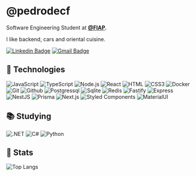 # @pedrodecf

Software Engineering Student at **[@FIAP](https://www.fiap.com.br).**

I like backend, cars and oriental cuisine.

[![Linkedin Badge](https://img.shields.io/badge/Linkedin-%232C3454.svg?style=for-the-badge&labelColor=232C3454&logo=linkedin&logoColor=white)](https://www.linkedin.com/in/pedrodecf/)
[![Gmail Badge](https://img.shields.io/badge/-contato.pedrodecf@gmail.com-%232C3454?style=for-the-badge&logo=Gmail&logoColor=white)](mailto:contato.pedrodecf@gmail.com)

## 🚀 Technologies
![JavaScript](https://img.shields.io/badge/JavaScript-323330?style=flat-square&logo=javascript)
![TypeScript](https://img.shields.io/badge/TypeScript-007ACC?style=flat-square&logo=typescript&logoColor=white)
![Node.js](https://img.shields.io/badge/Node%20js-339933?style=flat-square&logo=nodedotjs&logoColor=white)
![React](https://img.shields.io/badge/React-20232A?style=flat-square&logo=react&logoColor=61DAFB)
![HTML](https://img.shields.io/badge/HTML5-E34F26?style=flat-square&logo=html5&logoColor=white)
![CSS3](https://img.shields.io/badge/CSS3-1572B6?style=flat-square&logo=css3&logoColor=white)
![Docker](https://img.shields.io/badge/Docker-2CA5E0?style=flat-square&logo=docker&logoColor=white)
![Git](https://img.shields.io/badge/GIT-E44C30?style=flat-square&logo=git&logoColor=white)
![Github](https://img.shields.io/badge/GitHub-100000?style=flat-square&logo=github&logoColor=white)
![Postgressql](https://img.shields.io/badge/PostgreSQL-316192?style=flat-square&logo=postgresql&logoColor=white)
![Sqlite](https://img.shields.io/badge/Sqlite-003B57?style=flat-square&logo=sqlite&logoColor=white)
![Redis](https://img.shields.io/badge/redis-%23DD0031.svg?&style=flat-square&logo=redis&logoColor=white)
![Fastify](https://img.shields.io/badge/fastify-202020?style=flat-square&logo=fastify&logoColor=white)
![Express](https://img.shields.io/badge/Express%20js-000000?style=flat-square&logo=express&logoColor=white)
![NestJS](https://img.shields.io/badge/nestjs-E0234E?style=flat-square&logo=nestjs&logoColor=white)
![Prisma](https://img.shields.io/badge/Prisma-3982CE?style=flat-square&logo=Prisma&logoColor=white)
![Next.js](https://img.shields.io/badge/next%20js-000000?style=flat-square&logo=nextdotjs&logoColor=white)
![Styled Components](https://img.shields.io/badge/styled--components-DB7093?style=flat-square&logo=styled-components&logoColor=white)
![MaterialUI](https://img.shields.io/badge/Material%20UI-007FFF?style=flat-square&logo=mui&logoColor=white)

## 📚 Studying
![.NET](https://img.shields.io/badge/.NET-512BD4?style=flat-square&logo=dotnet&logoColor=white)
![C#](https://img.shields.io/badge/C%23-239120?style=flat-square&logo=csharp&logoColor=white)
![Python](https://img.shields.io/badge/Python-FFD43B?style=flat-square&logo=python&logoColor=blue)

## 🥇 Stats

![Top Langs](https://github-readme-stats.vercel.app/api/top-langs/?username=pedrodecf&hide_progress=true)

